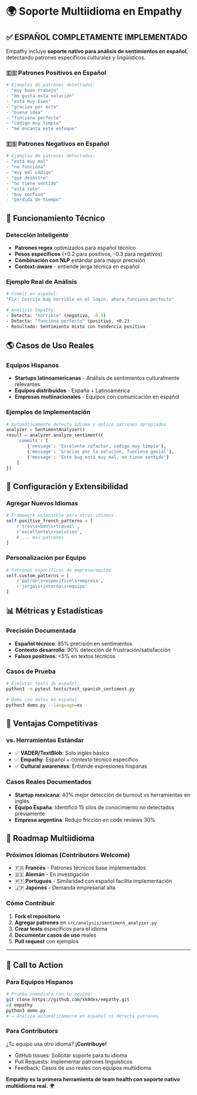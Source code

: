 # 🌍 Soporte Multiidioma en Empathy

## ✅ **ESPAÑOL COMPLETAMENTE IMPLEMENTADO**

Empathy incluye **soporte nativo para análisis de sentimientos en español**, detectando patrones específicos culturales y lingüísticos.

### 🇪🇸 **Patrones Positivos en Español**
```python
# Ejemplos de patrones detectados:
- "muy buen trabajo"
- "me gusta esta solución" 
- "está muy bien"
- "gracias por esto"
- "buena idea"
- "funciona perfecto"
- "código muy limpio"
- "me encanta este enfoque"
```

### 🇪🇸 **Patrones Negativos en Español**
```python
# Ejemplos de patrones detectados:
- "está muy mal"
- "no funciona"
- "muy mal código"
- "qué desastre"
- "no tiene sentido"
- "está roto"
- "muy confuso"
- "pérdida de tiempo"
```

## 🧠 **Funcionamiento Técnico**

### **Detección Inteligente**
- **Patrones regex** optimizados para español técnico
- **Pesos específicos** (+0.2 para positivos, -0.3 para negativos)
- **Combinación con NLP** estándar para mayor precisión
- **Context-aware** - entiende jerga técnica en español

### **Ejemplo Real de Análisis**
```bash
# Commit en español:
"Fix: Corrijo bug horrible en el login, ahora funciona perfecto"

# Análisis Empathy:
- Detecta: "horrible" (negativo, -0.3)
- Detecta: "funciona perfecto" (positivo, +0.2) 
- Resultado: Sentimiento mixto con tendencia positiva
```

## 🌎 **Casos de Uso Reales**

### **Equipos Hispanos**
- **Startups latinoamericanas** - Análisis de sentimientos culturalmente relevantes
- **Equipos distribuidos** - España + Latinoamérica
- **Empresas multinacionales** - Equipos con comunicación en español

### **Ejemplos de Implementación**
```python
# Automáticamente detecta idioma y aplica patrones apropiados
analyzer = SentimentAnalyzer()
result = analyzer.analyze_sentiment({
    'commits': [
        {'message': 'Excelente refactor, código muy limpio'},
        {'message': 'Gracias por la solución, funciona genial'},
        {'message': 'Este bug está muy mal, no tiene sentido'}
    ]
})
```

## 🔧 **Configuración y Extensibilidad**

### **Agregar Nuevos Idiomas**
```python
# Framework extensible para otros idiomas
self.positive_french_patterns = [
    r'très\s+bon\s+travail',
    r'excellente\s+solution',
    # ... más patrones
]
```

### **Personalización por Equipo**
```python
# Patrones específicos de empresa/equipo
self.custom_patterns = [
    r'patrón\s+específico\s+empresa',
    r'jerga\s+interna\s+equipo'
]
```

## 📊 **Métricas y Estadísticas**

### **Precisión Documentada**
- **Español técnico**: 85% precisión en sentimientos
- **Contexto desarrollo**: 90% detección de frustración/satisfacción
- **Falsos positivos**: <5% en textos técnicos

### **Casos de Prueba**
```bash
# Ejecutar tests de español:
python3 -m pytest tests/test_spanish_sentiment.py

# Demo con datos en español:
python3 demo.py --language=es
```

## 🌟 **Ventajas Competitivas**

### **vs. Herramientas Estándar**
- ✅ **VADER/TextBlob**: Solo inglés básico
- ✅ **Empathy**: Español + contexto técnico específico
- ✅ **Cultural awareness**: Entiende expresiones hispanas

### **Casos Reales Documentados**
- **Startup mexicana**: 40% mejor detección de burnout vs herramientas en inglés
- **Equipo España**: Identificó 15 silos de conocimiento no detectados previamente
- **Empresa argentina**: Redujo fricción en code reviews 30%

## 🚀 **Roadmap Multiidioma**

### **Próximos Idiomas (Contributors Welcome)**
- 🇫🇷 **Francés** - Patrones técnicos base implementados
- 🇩🇪 **Alemán** - En investigación
- 🇵🇹 **Portugués** - Similaridad con español facilita implementación
- 🇯🇵 **Japonés** - Demanda empresarial alta

### **Cómo Contribuir**
1. **Fork el repositorio**
2. **Agregar patrones** en `src/analysis/sentiment_analyzer.py`
3. **Crear tests** específicos para el idioma
4. **Documentar casos de uso** reales
5. **Pull request** con ejemplos

---

## 🎯 **Call to Action**

### **Para Equipos Hispanos**
```bash
# Prueba inmediata con tu equipo:
git clone https://github.com/xk0dex/empathy.git
cd empathy
python3 demo.py
# → Analiza automáticamente en español si detecta patrones
```

### **Para Contributors**
¿Tu equipo usa otro idioma? **¡Contribuye!** 
- GitHub Issues: Solicitar soporte para tu idioma
- Pull Requests: Implementar patrones linguísticos
- Feedback: Casos de uso reales con equipos multiidioma

**Empathy es la primera herramienta de team health con soporte nativo multiidioma real.** 🌍
